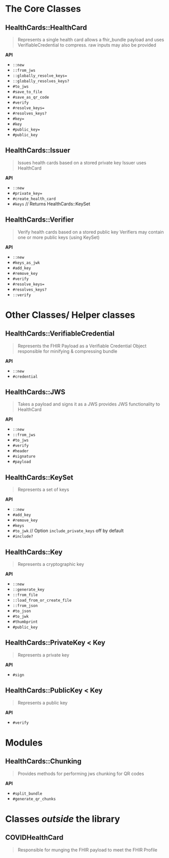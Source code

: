 # The Core Classes

## HealthCards::HealthCard
> Represents a single health card
> allows a fhir_bundle payload and uses VerifiableCredential to compress. raw inputs may also be provided

**API**
- `::new`
- `::from_jws`
- `::globally_resolve_keys=`
- `::globally_resolves_keys?`
- `#to_jws`
- `#save_to_file`
- `#save_as_qr_code`
- `#verify`
- `#resolve_keys=`
- `#resolves_keys?`
- `#key=`
- `#key`
- `#public_key=`
- `#public_key`

## HealthCards::Issuer
> Issues health cards based on a stored private key
> Issuer uses HealthCard

**API**
- `::new`
- `#private_key=`
- `#create_health_card`
- `#keys` // Returns HealthCards::KeySet

## HealthCards::Verifier
> Verify health cards based on a stored public key
> Verifiers may contain one or more public keys (using KeySet)

**API**
- `::new`
- `#keys_as_jwk`
- `#add_key`
- `#remove_key`
- `#verify`
- `#resolve_keys=`
- `#resolves_keys?`
- `::verify`


# Other Classes/ Helper classes

## HealthCards::VerifiableCredential
> Represents the FHIR Payload as a Verifiable Credential Object responsible
> for minifying & compressing bundle

**API**
- `::new`
- `#credential`


## HealthCards::JWS
> Takes a payload and signs it as a JWS provides JWS functionality to HealthCard

**API**
- `::new`
- `::from_jws`
- `#to_jws`
- `#verify`
- `#header`
- `#signature`
- `#payload`

## HealthCards::KeySet
> Represents a set of keys

**API**
- `::new`
- `#add_key`
- `#remove_key`
- `#keys`
- `#to_jwk` // Option `include_private_keys` off by default
- `#include?`

## HealthCards::Key
> Represents a cryptographic key

**API**
- `::new`
- `::generate_key`
- `::from_file`
- `::load_from_or_create_file`
- `::from_json`
- `#to_json`
- `#to_jwk`
- `#thumbprint`
- `#public_key`

## HealthCards::PrivateKey < Key
> Represents a private key

**API**
- `#sign`

## HealthCards::PublicKey < Key
> Represents a public key

**API**
- `#verify`

# Modules

## HealthCards::Chunking
> Provides methods for performing jws chunking for QR codes

**API**
- `#split_bundle`
- `#generate_qr_chunks`


# Classes *outside* the library

## COVIDHealthCard
> Responsible for munging the FHIR payload to meet the FHIR Profile